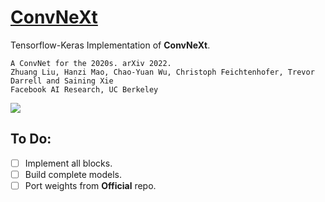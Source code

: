 # [ConvNeXt](https://arxiv.org/abs/2201.03545)
Tensorflow-Keras Implementation of **ConvNeXt**.
```
A ConvNet for the 2020s. arXiv 2022.
Zhuang Liu, Hanzi Mao, Chao-Yuan Wu, Christoph Feichtenhofer, Trevor Darrell and Saining Xie
Facebook AI Research, UC Berkeley
```
<img src="https://user-images.githubusercontent.com/8370623/148624004-e9581042-ea4d-4e10-b3bd-42c92b02053b.png">

## To Do:
- [ ] Implement all blocks.
- [ ] Build complete models.
- [ ] Port weights from **Official** repo.